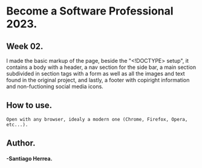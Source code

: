 # Become a Software Professional 2023.
## Week 02.
I made the basic markup of the page, beside the "<!DOCTYPE> setup", it contains a body with a header, a nav section for the side bar, a main section subdivided in section tags with a form as well as all the images and text found in the original project, and lastly, a footer with copiright information and non-fuctioning social media icons.
## How to use.
```
Open with any browser, idealy a modern one (Chrome, Firefox, Opera, etc...).
```
## Author.
#### -Santiago Herrea.
